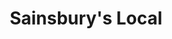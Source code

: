 ---
title: "Sainsbury's Local"
url: /bristol/sainsburys-local-whiteladies-road/
shop: Lebensmittel
---